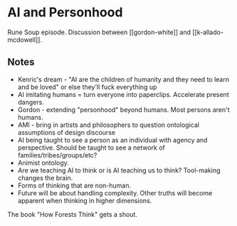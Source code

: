 # AI and Personhood

Rune Soup episode.
Discussion between [[gordon-white]] and [[k-allado-mcdowell]].

## Notes

- Kenric's dream - "AI are the children of humanity and they need to learn and be loved" or else they'll fuck everything up
- AI imitating humans = turn everyone into paperclips. Accelerate present dangers.
- Gordon - extending "personhood" beyond humans. Most persons aren't humans.
- AMI - bring in artists and philosophers to question ontological assumptions of design discourse
- AI being taught to see a person as an individual with agency and perspective. Should be taught to see a network of families/tribes/groups/etc?
- Animist ontology.
- Are we teaching AI to think or is AI teaching us to think? Tool-making changes the brain.
- Forms of thinking that are non-human.
- Future will be about handling complexity. Other truths will become apparent when thinking in higher dimensions.

The book "How Forests Think" gets a shout.
